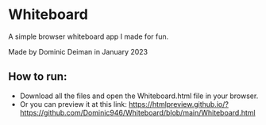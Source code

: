 # Whiteboard
A simple browser whiteboard app I made for fun.

Made by Dominic Deiman in January 2023

## How to run:
- Download all the files and open the Whiteboard.html file in your browser.
- Or you can preview it at this link: https://htmlpreview.github.io/?https://github.com/Dominic946/Whiteboard/blob/main/Whiteboard.html
